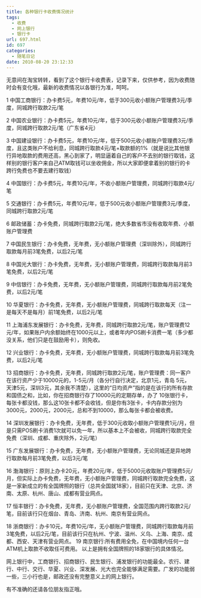 ```yaml
---
title: 各种银行卡收费情况统计
tags:
  - 收费
  - 网上银行
  - 银行卡
url: 697.html
id: 697
categories:
  - 随笔日记
date: 2010-08-20 23:12:33
---
```


无意间在淘宝转转，看到了这个银行卡收费表，记录下来，仅供参考，因为收费随时会有变化哦，最新的收费情况以各银行为准，呵呵。  

1 中国工商银行：办卡费5元，年费10元/年，低于300元收小额账户管理费3元/季度，同城跨行取款2元/笔  

2 中国农业银行：办卡费5元，年费10元/年，低于300元收小额账户管理费3元/季度，同城跨行取款2元/笔（广东省4元）  

3 中国建设银行：办卡费5元，年费10元/年，低于500元收小额账户管理费3元/季度，且这类账户不给利息，同城跨行取款4元/笔+取款额的1%（就是说比其他银行异地取款的费用还高，黑心到家了，明显逼着自己的客户不去别的银行取钱，这样别的银行客户来自己ATM取钱可以坐收佣金，所以大家即便拿着别的银行的卡跨行免费也不要去建行取钱）  

4 中国银行：办卡费5元，年费10元/年，不收小额账户管理费，同城跨行取款4元/笔  

5 交通银行：办卡费5元，年费10元/年，低于500元收小额账户管理费3元/季度，同城跨行取款2元/笔  

6 邮政储蓄：办卡免费，同城跨行取款2元/笔，绝大多数省市没有收取年费、小额账户管理费  

7 中国民生银行：办卡免费，无年费，无小额账户管理费（深圳除外），同城跨行取款每月前3笔免费，以后2元/笔  

8 中国光大银行：办卡免费，无年费，无小额账户管理费，同城跨行取款每月前3笔免费，以后2元/笔  

9 中信银行：办卡免费，无年费，无小额账户管理费，同城跨行取款每月前2笔免费，以后2元/笔  

10 华夏银行：办卡免费，无年费，无小额账户管理费，同城跨行取款每天（注一是每天不是每月）前1笔免费，以后2元/笔  

11 上海浦东发展银行：办卡免费，无年费，同城跨行取款2元/笔，账户管理费12元/年，如果账户内余额始终在1000元以上，或者年内POS刷卡消费一笔（多少都没关系，他们只是在鼓励用卡），则免收。  

12 兴业银行：办卡免费，无年费，无小额账户管理费，同城跨行取款每月前3笔免费，以后2元/笔  

13 招商银行：办卡免费，无年费，同城跨行取款2元/笔，账户管理费：同一客户在该行资产少于10000元的，1-5元/月（各分行自行决定，北京1元，青岛 5元，天津5元，深圳3元，其余我不清楚），这里的“日均资产”指的是在该行的所有存款和国债之和，比如，你在招商银行存了10000元的定期存单，办了 10张银行卡，每张卡都没钱，那么这10张卡都不会收钱，但是你有3张卡，卡内存款分别为3000元，2000元，2000元，总和不到10000，那么每张卡都会被收费。  

14 深圳发展银行：办卡免费，无年费，低于300元收取小额账户管理费1元/月，但是只需POS刷卡消费1次就可以免一年，所以基本上不会被收，同城跨行取款完全免费（深圳、成都、重庆除外，2元/笔）  

15 广东发展银行：办卡免费，无年费，无小额账户管理费，无论同城还是异地跨行取款每月前3笔免费，以后3元/笔  

16 渤海银行：原则上办卡20元，年费20元/年，低于5000元收取账户管理费5元/月，但实际上办卡免费，无年费，无小额账户管理费，同城跨行取款完全免费，这是一家新成立的有全国牌照的银行（总共全国就18家），目前只在天津、北京、济南、太原、杭州、唐山、成都有营业网点。  

17 恒丰银行：办卡免费，无年费，无小额账户管理费，全国范围内跨行取款2元/笔，目前该行只在烟台、青岛、济南、杭州、南京有营业网点。  

18 浙商银行：办卡10元，年费10元/年，无小额账户管理费，同城跨行取款每月前3笔免费，以后2元/笔，目前该行只在杭州、宁波、温州、义乌、上海、南京、成都、西安、天津有营业网点。 19 南京银行:所有费用全免，在中国境内任何一台ATM机上取款不收取任可费用。 以上是拥有全国牌照的18家银行的具体情况。  

网上银行中，工商银行、招商银行、民生银行、浦发银行的功能最全。农行、建行、中行、交行、华夏、兴业、深发展、光大也完全能够满足需要。广发的功能弱一些，三小行也是，邮政还没有完整意义上的网上银行。  

有不准确的还请各位朋友指正哦。